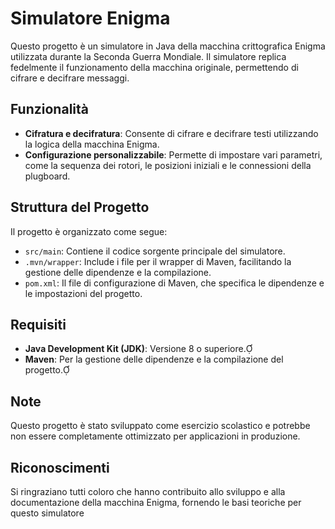 # Simulatore Enigma
Questo progetto è un simulatore in Java della macchina crittografica Enigma utilizzata durante la Seconda Guerra Mondiale. Il simulatore replica fedelmente il funzionamento della macchina originale, permettendo di cifrare e decifrare messaggi.

## Funzionalità
- **Cifratura e decifratura**: Consente di cifrare e decifrare testi utilizzando la logica della macchina Enigma.
- **Configurazione personalizzabile**: Permette di impostare vari parametri, come la sequenza dei rotori, le posizioni iniziali e le connessioni della plugboard.

## Struttura del Progetto
Il progetto è organizzato come segue:
- `src/main`: Contiene il codice sorgente principale del simulatore.
- `.mvn/wrapper`: Include i file per il wrapper di Maven, facilitando la gestione delle dipendenze e la compilazione.
- `pom.xml`: Il file di configurazione di Maven, che specifica le dipendenze e le impostazioni del progetto.

## Requisiti
- **Java Development Kit (JDK)**: Versione 8 o superiore.
- **Maven**: Per la gestione delle dipendenze e la compilazione del progetto.

## Note

Questo progetto è stato sviluppato come esercizio scolastico e potrebbe non essere completamente ottimizzato per applicazioni in produzione.



## Riconoscimenti

Si ringraziano tutti coloro che hanno contribuito allo sviluppo e alla documentazione della macchina Enigma, fornendo le basi teoriche per questo simulatore
